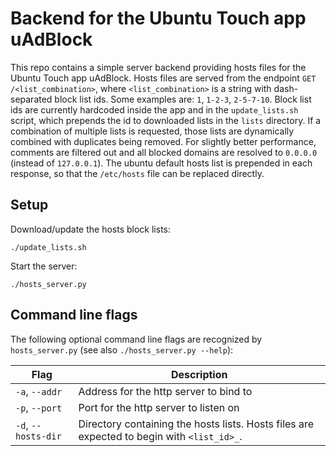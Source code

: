 # Backend for the Ubuntu Touch app uAdBlock

This repo contains a simple server backend providing hosts files for the Ubuntu Touch app uAdBlock. Hosts files are served from the endpoint `GET /<list_combination>`, where `<list_combination>` is a string with dash-separated block list ids. Some examples are: `1`, `1-2-3`, `2-5-7-10`. Block list ids are currently hardcoded inside the app and in the `update_lists.sh` script, which prepends the id to downloaded lists in the `lists` directory. If a combination of multiple lists is requested, those lists are dynamically combined with duplicates being removed. For slightly better performance, comments are filtered out and all blocked domains are resolved to `0.0.0.0` (instead of `127.0.0.1`). The ubuntu default hosts list is prepended in each response, so that the `/etc/hosts` file can be replaced directly.

## Setup

Download/update the hosts block lists:
```
./update_lists.sh
```

Start the server:
```
./hosts_server.py
```

## Command line flags

The following optional command line flags are recognized by `hosts_server.py` (see also `./hosts_server.py --help`):

| Flag | Description |
| --- | --- |
| `-a`, `--addr` | Address for the http server to bind to |
| `-p`, `--port` | Port for the http server to listen on |
| `-d`, `--hosts-dir` | Directory containing the hosts lists. Hosts files are expected to begin with `<list_id>_`. |